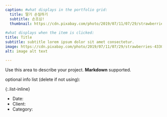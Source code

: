 ```yaml
---
caption: #what displays in the portfolio grid:
  title: 딸기 손질하기
  subtitle: 손조심!
  thumbnail: https://cdn.pixabay.com/photo/2019/07/11/07/29/strawberries-4330211_960_720.jpg
  
#what displays when the item is clicked:
title: Title
subtitle: subtitle lorem ipsum dolor sit amet consectetur.
image: https://cdn.pixabay.com/photo/2019/07/11/07/29/strawberries-4330211_960_720.jpg #main image, can be a link or a file in assets/img/portfolio
alt: image alt text

---
```

Use this area to describe your project. **Markdown** supported.

optional info list (delete if not using):

{:.list-inline} 
- Date: 
- Client: 
- Category: 

